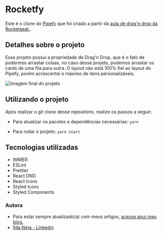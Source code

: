# Rocketfy

Este é o clone do [Pipefy](https://www.pipefy.com/pt-br/) que foi criado a partir da [aula de drag'n drop da Rocketseat.](https://www.youtube.com/results?search_query=drag+%27n+drop+rocketseat).

## Detalhes sobre o projeto

Esse projeto possui a propriedade de Drag'n Drop, que é o fato de podermos arrastar coisas, no caso desse projeto, podemos arrastar os cards de uma fila para outra.
O layout não está 100% fiel ao layout do Pipefy, porém acrescentei o máximo de itens personalizáveis.

![Imagem final do projeto](https://raw.githubusercontent.com/diegoAndrade777/master/rocketfy/src/assets/imagem-final-projeto.png)

## Utilizando o projeto

Após realizar o git clone desse repositório, realize os passos a seguir:

- Para atualizar os pacotes e dependências necessárias:
  `yarn`

- Para rodar o projeto:
  `yarn start`

## Tecnologias utilizadas

- IMMER
- ESLint
- Prettier
- React DND
- React Icons
- Styled Icons
- Styled Components

### Autora

- Para estar sempre atualizado(a) com meus artigos, [acesse aqui meu blog.](http://ildaneta.netlify.com/)
- [Ilda Neta - Linkedin](https://www.linkedin.com/in/ilda-silva-neta/)
